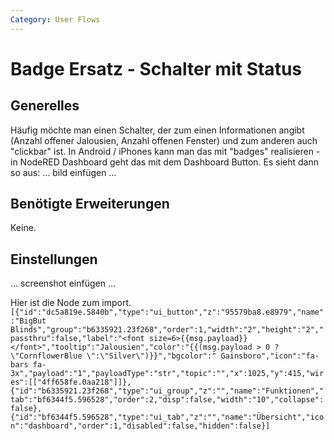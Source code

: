 ```yaml
---
Category: User Flows
---
```


# Badge Ersatz - Schalter mit Status

## Generelles
Häufig möchte man einen Schalter, der zum einen Informationen angibt (Anzahl offener Jalousien, Anzahl offenen Fenster) und zum anderen auch "clickbar" ist. In Android / iPhones kann man das mit "badges" realisieren - in NodeRED Dashboard geht das mit dem Dashboard Button. Es sieht dann so aus: 
… bild einfügen … 

## Benötigte Erweiterungen
Keine.

## Einstellungen
… screenshot einfügen … 

Hier ist die Node zum import. 
`[{"id":"dc5a819e.5840b","type":"ui_button","z":"95579ba8.e8979","name":"BigBut Blinds","group":"b6335921.23f268","order":1,"width":"2","height":"2","passthru":false,"label":"<font size=6>{{msg.payload}}</font>","tooltip":"Jalousien","color":"{{(msg.payload > 0 ?\"CornflowerBlue \":\"Silver\")}}","bgcolor":" Gainsboro","icon":"fa-bars fa-3x","payload":"1","payloadType":"str","topic":"","x":1025,"y":415,"wires":[["4ff658fe.0aa218"]]},{"id":"b6335921.23f268","type":"ui_group","z":"","name":"Funktionen","tab":"bf6344f5.596528","order":2,"disp":false,"width":"10","collapse":false},{"id":"bf6344f5.596528","type":"ui_tab","z":"","name":"Übersicht","icon":"dashboard","order":1,"disabled":false,"hidden":false}]`